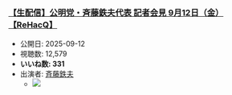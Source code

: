 ### [【生配信】公明党・斉藤鉄夫代表 記者会見 9月12日（金）【ReHacQ】](https://www.youtube.com/watch?v=fV8NwgLDkrI)
-   公開日: 2025-09-12
-   視聴数: 12,579
-   **いいね数: 331**
-   出演者: [斉藤鉄夫](/rehacq_fan/people/斉藤鉄夫 "wikilink")
    - [![](https://img.youtube.com/vi/fV8NwgLDkrI/hqdefault.jpg)](https://www.youtube.com/watch?v=fV8NwgLDkrI)
